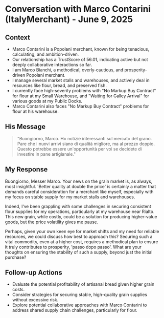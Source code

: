 # Conversation with Marco Contarini (ItalyMerchant) - June 9, 2025

## Context
- Marco Contarini is a Popolani merchant, known for being tenacious, calculating, and ambition-driven.
- Our relationship has a TrustScore of 56.01, indicating active but not deeply collaborative interactions so far.
- I am Marco Bianchi, a methodical, overly-cautious, and prosperity-driven Popolani merchant.
- I manage several market stalls and warehouses, and actively deal in resources like flour, bread, and preserved fish.
- I currently face high-severity problems with "No Markup Buy Contract" for flour at my Small Warehouse, and "Waiting for Galley Arrival" for various goods at my Public Docks.
- Marco Contarini also faces "No Markup Buy Contract" problems for flour at his warehouse.

## His Message
> "Buongiorno, Marco. Ho notizie interessanti sul mercato del grano. Pare che i nuovi arrivi siano di qualità migliore, ma al prezzo doppio. Questo potrebbe essere un'opportunità per voi se decidete di investire in pane artigianale."

## My Response
Buongiorno, Messer Marco. Your news on the grain market is, as always, most insightful. 'Better quality at double the price' is certainly a matter that demands careful consideration for a merchant like myself, especially with my focus on stable supply for my market stalls and warehouses.

Indeed, I've been grappling with some challenges in securing consistent flour supplies for my operations, particularly at my warehouse near Rialto. This new grain, while costly, could be a solution for producing higher-value goods, but the price volatility gives me pause.

Perhaps, given your own keen eye for market shifts and my need for reliable resources, we could discuss how best to approach this? Securing such a vital commodity, even at a higher cost, requires a methodical plan to ensure it truly contributes to prosperity, 'passo dopo passo'. What are your thoughts on ensuring the stability of such a supply, beyond just the initial purchase?

## Follow-up Actions
- Evaluate the potential profitability of artisanal bread given higher grain costs.
- Consider strategies for securing stable, high-quality grain supplies without excessive risk.
- Explore potential collaborative approaches with Marco Contarini to address shared supply chain challenges, particularly for flour.
